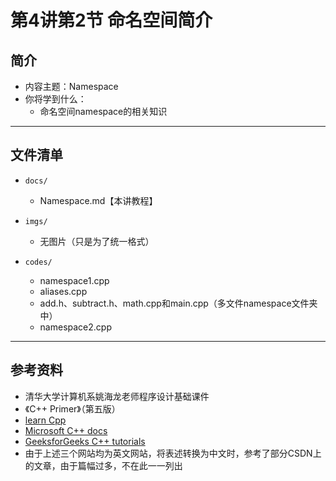 # 第4讲第2节   命名空间简介

## 简介

- 内容主题：Namespace
- 你将学到什么：
  - 命名空间namespace的相关知识

---

## 文件清单

- `docs/`
  - Namespace.md【本讲教程】
- `imgs/`
  
  - 无图片（只是为了统一格式）
- `codes/`
  - namespace1.cpp
  - aliases.cpp
  - add.h、subtract.h、math.cpp和main.cpp（多文件namespace文件夹中）
  - namespace2.cpp

---

## 参考资料

- 清华大学计算机系姚海龙老师程序设计基础课件
- 《C++ Primer》（第五版）
- [learn Cpp](https://www.learncpp.com/)
- [Microsoft C++ docs](https://docs.microsoft.com/en-us/cpp/cpp/?view=msvc-170)
- [GeeksforGeeks C++ tutorials](https://www.geeksforgeeks.org/c-plus-plus/)
- 由于上述三个网站均为英文网站，将表述转换为中文时，参考了部分CSDN上的文章，由于篇幅过多，不在此一一列出


